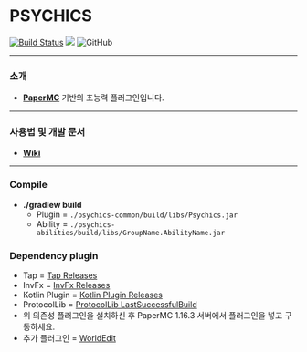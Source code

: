 # PSYCHICS
[![Build Status](https://travis-ci.org/noonmaru/psychics.svg?branch=master)](https://travis-ci.org/noonmaru/psychics)
[![](https://jitpack.io/v/noonmaru/psychics.svg)](https://jitpack.io/#noonmaru/psychics)
![GitHub](https://img.shields.io/github/license/noonmaru/psychics)

---
### 소개
* [**PaperMC**](https://papermc.io/) 기반의 초능력 플러그인입니다.
---

### 사용법 및 개발 문서
* [**Wiki**](https://github.com/noonmaru/psychics/wiki)
---
### Compile
* **./gradlew build**
  * Plugin = `./psychics-common/build/libs/Psychics.jar`
  * Ability = `./psychics-abilities/build/libs/GroupName.AbilityName.jar`
  
### Dependency plugin
  * Tap = [Tap Releases](https://github.com/noonmaru/tap/releases)
  * InvFx = [InvFx Releases](https://github.com/noonmaru/invfx/releases)
  * Kotlin Plugin = [Kotlin Plugin Releases](https://github.com/noonmaru/kotlin-plugin/releases)
  * ProtocolLib = [ProtocolLib LastSuccessfulBuild](https://ci.dmulloy2.net/job/ProtocolLib/lastSuccessfulBuild/artifact/target/ProtocolLib.jar)
  * 위 의존성 플러그인을 설치하신 후 PaperMC 1.16.3 서버에서 플러그인을 넣고 구동하세요.
  * 추가 플러그인 = [WorldEdit](https://dev.bukkit.org/projects/worldedit/files)
